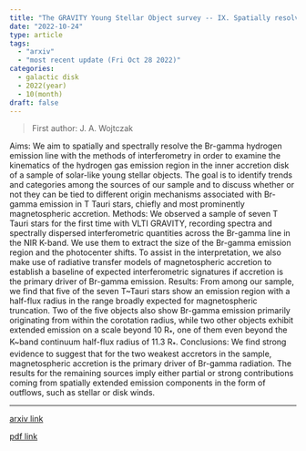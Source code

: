 ```yaml
---
title: "The GRAVITY Young Stellar Object survey -- IX. Spatially resolved kinematics of hot hydrogen gas in the star/disk interaction region of T Tauri stars"
date: "2022-10-24"
type: article
tags:
  - "arxiv"
  - "most recent update (Fri Oct 28 2022)"
categories:
  - galactic disk
  - 2022(year)
  - 10(month)
draft: false
---
```


> First author: J. A. Wojtczak

 Aims: We aim to spatially and spectrally resolve the Br-gamma hydrogen
emission line with the methods of interferometry in order to examine the
kinematics of the hydrogen gas emission region in the inner accretion disk of a
sample of solar-like young stellar objects. The goal is to identify trends and
categories among the sources of our sample and to discuss whether or not they
can be tied to different origin mechanisms associated with Br-gamma emission in
T Tauri stars, chiefly and most prominently magnetospheric accretion.
  Methods: We observed a sample of seven T Tauri stars for the first time with
VLTI GRAVITY, recording spectra and spectrally dispersed interferometric
quantities across the Br-gamma line in the NIR K-band. We use them to extract
the size of the Br-gamma emission region and the photocenter shifts. To assist
in the interpretation, we also make use of radiative transfer models of
magnetospheric accretion to establish a baseline of expected interferometric
signatures if accretion is the primary driver of Br-gamma emission.
  Results: From among our sample, we find that five of the seven T~Tauri stars
show an emission region with a half-flux radius in the range broadly expected
for magnetospheric truncation. Two of the five objects also show Br-gamma
emission primarily originating from within the corotation radius, while two
other objects exhibit extended emission on a scale beyond 10 R$_*$, one of them
even beyond the K~band continuum half-flux radius of 11.3 R$_*$.
  Conclusions: We find strong evidence to suggest that for the two weakest
accretors in the sample, magnetospheric accretion is the primary driver of
Br-gamma radiation. The results for the remaining sources imply either partial
or strong contributions coming from spatially extended emission components in
the form of outflows, such as stellar or disk winds.

---
[arxiv link](http://arxiv.org/abs/2210.13095v2)

[pdf link](http://arxiv.org/pdf/2210.13095v2)